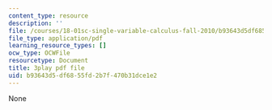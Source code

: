 ```yaml
---
content_type: resource
description: ''
file: /courses/18-01sc-single-variable-calculus-fall-2010/b93643d5df6855fd2b7f470b31dce1e2_CXKoCMVqM9s.pdf
file_type: application/pdf
learning_resource_types: []
ocw_type: OCWFile
resourcetype: Document
title: 3play pdf file
uid: b93643d5-df68-55fd-2b7f-470b31dce1e2
---
```

None

